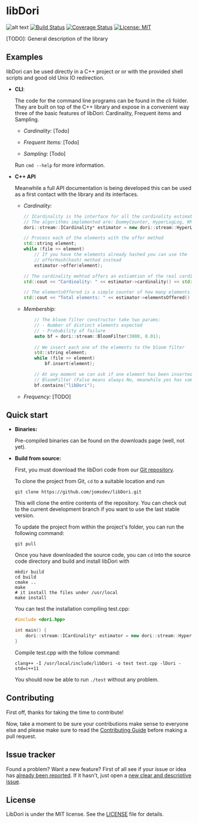 # libDori

![alt text](https://img.shields.io/badge/release-0.0.2-green.svg)
[![Build Status](https://travis-ci.org/jomsdev/libDori.svg?branch=master)](https://travis-ci.org/jomsdev/libDori)
[![Coverage Status](https://coveralls.io/repos/github/jomsdev/libDori/badge.svg?branch=master)](https://coveralls.io/github/jomsdev/libDori?branch=master)
[![License: MIT](https://img.shields.io/badge/License-MIT-yellow.svg)](https://opensource.org/licenses/MIT)

[TODO]: General description of the library

## Examples

libDori can be used directly in a C++ project or or with the provided shell scripts and good old Unix IO redirection.

- **CLI**:

    The code for the command line programs can be found in the cli folder. They are built on top of the C++ library and expose 
    in a convenient way three of the basic features of libDori: Cardinality, Frequent items and Sampling.

    - *Cardinality:* [Todo] 

    - *Frequent Items:* [Todo] 

    - *Sampling:* [Todo] 

    Run `cmd --help` for more information.

- **C++ API**

    Meanwhile a full API documentation is being developed this can be used as a first contact with the library and its interfaces.

    - *Cardinality:*
        ```cpp
        // ICardinality is the interface for all the cardinality estimators.
        // The algorithms implemented are: DummyCounter, HyperLogLog, KMV and Recordinality
        dori::stream::ICardinality* estimator = new dori::stream::HyperLogLog(size);

        // Process each of the elements with the offer method
        std::string element;
        while (file >> element)
            // If you have the elements already hashed you can use the
            // offerHash(hash) method instead
            estimator->offer(element);

        // The cardinality mehtod offers an estiamtion of the real cardinality of the stream
        std::cout << "Cardinality: " << estimator->cardinality() << std::endl;

        // The elementsOffered is a simple counter of how many elements had been offered
        std::cout << "Total elements: " << estimator->elementsOffered() << std::endl;
        ```

    - *Membership:*
        ```cpp
            // The bloom filter constructor take two params: 
            // - Number of distinct elements expected
            // - Probability of failure
            auto bf = dori::stream::BloomFilter(3000, 0.01);
            
            // We insert each one of the elements to the bloom filter
            std::string element;
            while (file >> element)
                bf.insert(element);

            // At any moment we can ask if one element has been inserted or not in the 
            // BloomFilter (False means always No, meanwhile yes has some failure probabilty) 
            bf.contains("libDori");
        ```
    
    - *Frequency:* [TODO]

## Quick start

- **Binaries:**

    Pre-compiled binaries can be found on the downloads page (well, not yet).

- **Build from source:**

    First, you must download the libDori code from our [Git repository](https://github.com/jomsdev/libDori).

    To clone the project from Git, `cd` to a suitable location and run
    ```
    git clone https://github.com/jomsdev/libDori.git
    ```

    This will clone the entire contents of the repository. You can check out to the current development branch
    if you want to use the last stable version.

    To update the project from within the project's folder, you can run the following command:
    ```
    git pull
    ```

    Once you have downloaded the source code, you can `cd` into the source code directory and build and install libDori with
    ```
    mkdir build
    cd build
    cmake ..
    make
    # it install the files under /usr/local
    make install
    ```

    You can test the installation compiling test.cpp:

    ```cpp
    #include <dori.hpp>

    int main() {
        dori::stream::ICardinality* estimator = new dori::stream::HyperLogLog(64);
    }
    ```

    Compile test.cpp with the follow command:

    ```
    clang++ -I /usr/local/include/libDori -o test test.cpp -lDori -std=c++11
    ```

    You should now be able to run `./test` without any problem.

## Contributing

First off, thanks for taking the time to contribute! 

Now, take a moment to be sure your contributions make sense 
to everyone else and please make sure to read the [Contributing Guide](https://github.com/jomsdev/libDori/blob/master/CONTRIBUTING.md)
before making a pull request.

## Issue tracker

Found a problem? Want a new feature? First of all see if your issue or idea has [already been reported](../../issues).
If it hasn't, just open a [new clear and descriptive issue](../../issues/new).

## License

 LibDori is under the MIT license. See the [LICENSE](https://github.com/jomsdev/libDori/blob/master/LICENSE) file for details.

